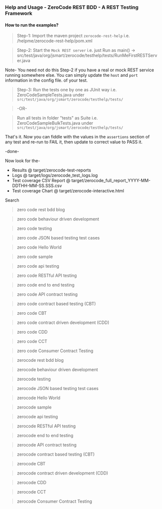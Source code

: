 ### Help and Usage - ZeroCode REST BDD - A REST Testing Framework 

#### How to run the examples?

> Step-1: 
Import the maven project `zerocode-rest-help` i.e. /helpme/zerocode-rest-help/pom.xml

> Step-2: 
Start the `Mock REST server` i.e. just Run as main() -> src/test/java/org/jsmart/zerocode/testhelp/tests/RunMeFirstRESTServer.java

Note- 
You need not do this Step-2 if you have a real or mock REST service running somewhere else. 
You can simply update the `host` and `port` information in the config file. of your test.

> Step-3: 
Run the tests one by one as JUnit way i.e. ZeroCodeSampleTests.java under `src/test/java/org/jsmart/zerocode/testhelp/tests/`

> -OR-

> Run all tests in folder "tests" as Suite i.e. ZeroCodeSampleBulkTests.java under `src/test/java/org/jsmart/zerocode/testhelp/tests/`

That's it. Now you can fiddle with the values in the `assertions` section of any test and re-run to FAIL it, 
then update to correct value to PASS it.

-done-


Now look for the-
* Results @ target/zerocode-test-reports
* Logs @ target/logs/zerocode_test_logs.log
* Test coverage CSV Report @ target/zerocode_full_report_YYYY-MM-DDTHH-MM-SS.SSS.csv
* Test coverage Chart @ target/zerocode-interactive.html


Search

> zero code rest bdd blog

> zero code behaviour driven development

> zero code testing

> zero code JSON based testing test cases

> zero code Hello World

> zero code sample

> zero code api testing

> zero code RESTful API testing

> zero code end to end testing

> zero code API contract testing

> zero code contract based testing (CBT)

> zero code CBT

> zero code contract driven development (CDD)

> zero code CDD

> zero code CCT

> zero code Consumer Contract Testing

> zerocode rest bdd blog

> zerocode behaviour driven development

> zerocode testing

> zerocode JSON based testing test cases

> zerocode Hello World

> zerocode sample

> zerocode api testing

> zerocode RESTful API testing

> zerocode end to end testing

> zerocode API contract testing

> zerocode contract based testing (CBT)

> zerocode CBT

> zerocode contract driven development (CDD)

> zerocode CDD

> zerocode CCT

> zerocode Consumer Contract Testing
